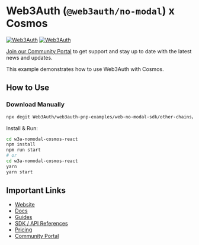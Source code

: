 # Web3Auth (`@web3auth/no-modal`) x Cosmos

[![Web3Auth](https://img.shields.io/badge/Web3Auth-SDK-blue)](https://web3auth.io/docs/sdk/pnp/web/no-modal)
[![Web3Auth](https://img.shields.io/badge/Web3Auth-Community-cyan)](https://community.web3auth.io)

[Join our Community Portal](https://community.web3auth.io/) to get support and stay up to date with the latest news and updates.

This example demonstrates how to use Web3Auth with Cosmos.

## How to Use

### Download Manually

```bash
npx degit Web3Auth/web3auth-pnp-examples/web-no-modal-sdk/other-chains/cosmos-no-modal-example w3a-nomodal-cosmos-react
```

Install & Run:

```bash
cd w3a-nomodal-cosmos-react
npm install
npm run start
# or
cd w3a-nomodal-cosmos-react
yarn
yarn start
```

## Important Links

- [Website](https://web3auth.io)
- [Docs](https://web3auth.io/docs)
- [Guides](https://web3auth.io/docs/content-hub?type=guides)
- [SDK / API References](https://web3auth.io/docs/sdk)
- [Pricing](https://web3auth.io/pricing.html)
- [Community Portal](https://community.web3auth.io)
